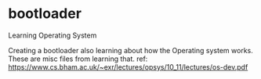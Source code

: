 # bootloader
Learning Operating System 

Creating a bootloader also learning about how the Operating system works. These are misc files from learning that. 
ref: https://www.cs.bham.ac.uk/~exr/lectures/opsys/10_11/lectures/os-dev.pdf
